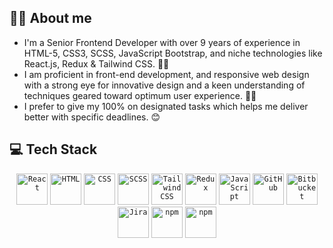 ## 🧑‍💻 About me

- I'm a Senior Frontend Developer with over 9 years of experience in HTML-5, CSS3, SCSS, JavaScript Bootstrap, and niche technologies like React.js, Redux & Tailwind CSS. 💁‍♂️
- I am proficient in front-end development, and responsive web design with a strong eye for innovative design and a keen understanding of techniques geared toward optimum user experience. 🙋‍♂️
- I prefer to give my 100% on designated tasks which helps me deliver better with specific deadlines. 😊



## 💻 Tech Stack

<div align="center">
	<code><img width="50" src="https://img.shields.io/badge/React-20232A?style=for-the-badge&logo=react&logoColor=61DAFB" alt="React" title="React"/></code>
	<code><img width="50" src="https://img.shields.io/badge/HTML5-E34F26?style=for-the-badge&logo=html5&logoColor=white" alt="HTML" title="HTML"/></code>
	<code><img width="50" src="https://img.shields.io/badge/CSS3-1572B6?style=for-the-badge&logo=css3&logoColor=white" alt="CSS" title="CSS"/></code>
  <code><img width="50" src="https://img.shields.io/badge/Sass-CC6699?style=for-the-badge&logo=sass&logoColor=white" alt="SCSS" title="SCSS"/></code>
	<code><img width="50" src="https://img.shields.io/badge/Tailwind_CSS-38B2AC?style=for-the-badge&logo=tailwind-css&logoColor=white" alt="Tailwind CSS" title="Tailwind CSS"/></code>
	<code><img width="50" src="https://img.shields.io/badge/Redux-593D88?style=for-the-badge&logo=redux&logoColor=white" alt="Redux" title="Redux"/></code>
	<code><img width="50" src="https://img.shields.io/badge/JavaScript-323330?style=for-the-badge&logo=javascript&logoColor=F7DF1E" alt="JavaScript" title="JavaScript"/></code>
	<code><img width="50" src="https://img.shields.io/badge/GitHub-100000?style=for-the-badge&logo=github&logoColor=white" alt="GitHub" title="GitHub"/></code>
	<code><img width="50" src="https://img.shields.io/badge/Bitbucket-0747a6?style=for-the-badge&logo=bitbucket&logoColor=white" alt="Bitbucket" title="Bitbucket"/></code>
	<code><img width="50" src="https://img.shields.io/badge/Jira-0052CC?style=for-the-badge&logo=Jira&logoColor=white" alt="Jira" title="Jira"/></code>
	<code><img width="50" src="https://img.shields.io/badge/npm-CB3837?style=for-the-badge&logo=npm&logoColor=white" alt="npm" title="npm"/></code>
	<code><img width="50" src="https://img.shields.io/badge/Yarn-2C8EBB?style=for-the-badge&logo=yarn&logoColor=white" alt="npm" title="npm"/></code>
</div>
